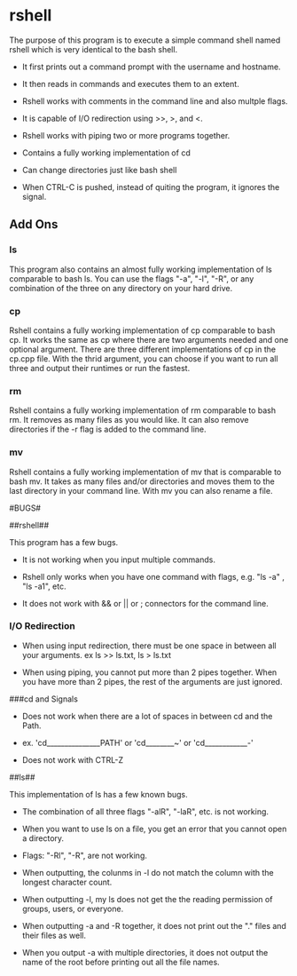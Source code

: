 # rshell #

The purpose of this program is to execute a simple command shell named rshell which is very identical to the bash shell. 

* It first prints out a command prompt with the username and hostname. 

* It then reads in commands and executes them to an extent.

* Rshell works with comments in the command line and also multple flags.

* It is capable of I/O redirection using >>, >, and <.

* Rshell works with piping two or more  programs together.

* Contains a fully working implementation of cd

* Can change directories just like bash shell

* When CTRL-C is pushed, instead of quiting the program, it ignores the signal.

## Add Ons ##

### ls ###

This program also contains an almost fully working implementation of ls comparable to bash ls. You can use the flags "-a", "-l", "-R", or any combination of the three on any directory on your hard drive. 

### cp ###

Rshell contains a fully working implementation of cp comparable to bash cp. It works the same as cp where there are two arguments needed and one optional argument. There are three different implementations of cp in the cp.cpp file. With the thrid argument, you can choose if you want to run all three and output their runtimes or run the fastest.

### rm ###

Rshell contains a fully working implementation of rm comparable to bash rm. It removes as many files as you would like. It can also remove directories if the -r flag is added to the command line.

### mv ###

Rshell contains a fully working implementation of mv that is comparable to bash mv. It takes as many files and/or directories and moves them to the last directory in your command line. With mv you can also rename a file.

#BUGS#

##rshell##

This program has a few bugs. 

* It is not working when you input multiple commands. 

* Rshell only works when you have one command with flags, e.g. "ls -a" , "ls -a1", etc.

* It does not work with && or || or ; connectors for the command line.

### I/O Redirection ###

* When using input redirection, there must be one space in between all your arguments.
ex ls >> ls.txt, ls > ls.txt

* When using piping, you cannot put more than 2 pipes together. When you have more than 2 pipes, the rest of the arguments are just ignored.

###cd and Signals

* Does not work when there are a lot of spaces in between cd and the Path. 

* ex. 'cd_______________PATH' or 'cd________~' or 'cd____________-'

* Does not work with CTRL-Z

##ls##

This implementation of ls has a few known bugs.

* The combination of all three flags "-alR", "-laR", etc. is not working.

* When you want to use ls on a file, you get an error that you cannot open a directory.

* Flags: "-Rl", "-R", are not working.

* When outputting, the colunms in -l do not match the column with the longest character count.

* When outputting -l, my ls does not get the the reading permission of groups, users, or everyone.

* When outputting -a and -R together, it does not print out the "." files and their files as well.

* When you output -a with multiple directories, it does not output the name of the root before printing out all the file names. 
